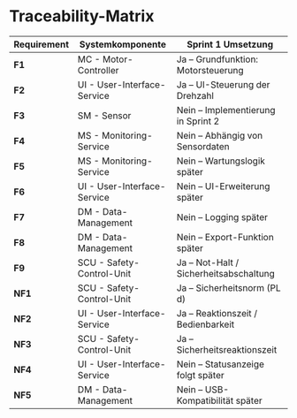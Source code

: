 # Traceability-Matrix

| Requirement | Systemkomponente | **Sprint 1 Umsetzung** |
|------------------|----------------------|-------------------------|
| **F1** | MC - Motor-Controller | Ja – Grundfunktion: Motorsteuerung |
| **F2** | UI - User-Interface-Service | Ja – UI-Steuerung der Drehzahl |
| **F3** | SM - Sensor | Nein – Implementierung in Sprint 2 |
| **F4** | MS - Monitoring-Service | Nein – Abhängig von Sensordaten |
| **F5** | MS - Monitoring-Service | Nein – Wartungslogik später |
| **F6** | UI - User-Interface-Service | Nein – UI-Erweiterung später |
| **F7** | DM - Data-Management | Nein – Logging später |
| **F8** | DM - Data-Management | Nein – Export-Funktion später |
| **F9** | SCU - Safety-Control-Unit | Ja – Not-Halt / Sicherheitsabschaltung |
| **NF1** | SCU - Safety-Control-Unit | Ja – Sicherheitsnorm (PL d) |
| **NF2** | UI - User-Interface-Service | Ja – Reaktionszeit / Bedienbarkeit |
| **NF3** | SCU - Safety-Control-Unit | Ja – Sicherheitsreaktionszeit |
| **NF4** | UI - User-Interface-Service | Nein – Statusanzeige folgt später |
| **NF5** |  DM - Data-Management | Nein – USB-Kompatibilität später |

